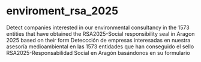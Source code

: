 # enviroment_rsa_2025
Detect companies interested in our environmental consultancy in the 1573 entities that have obtained the RSA2025-Social responsibility seal in Aragon 2025 based on their form
Deteccción de empresas interesadas en nuestra asesoría medioambiental en las 1573 entidades que han conseguido el sello RSA2025-Responsabilidad Social en Aragón basándonos en su formulario
